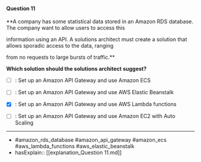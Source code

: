 #### Question  11

**A company has some statistical data stored in an Amazon RDS database. The company want to allow users to access this

information using an API. A solutions architect must create a solution that allows sporadic access to the data, ranging

from no requests to large bursts of traffic.**

**Which solution should the solutions architect suggest?**

- [ ] :  Set up an Amazon API Gateway and use Amazon ECS

- [ ] :  Set up an Amazon API Gateway and use AWS Elastic Beanstalk

- [x] :  Set up an Amazon API Gateway and use AWS Lambda functions

- [ ] :  Set up an Amazon API Gateway and use Amazon EC2 with Auto Scaling

----

- #amazon_rds_database #amazon_api_gateway #amazon_ecs #aws_lambda_functions #aws_elastic_beanstalk
- hasExplain:: [[explanation_Question  11.md]]
